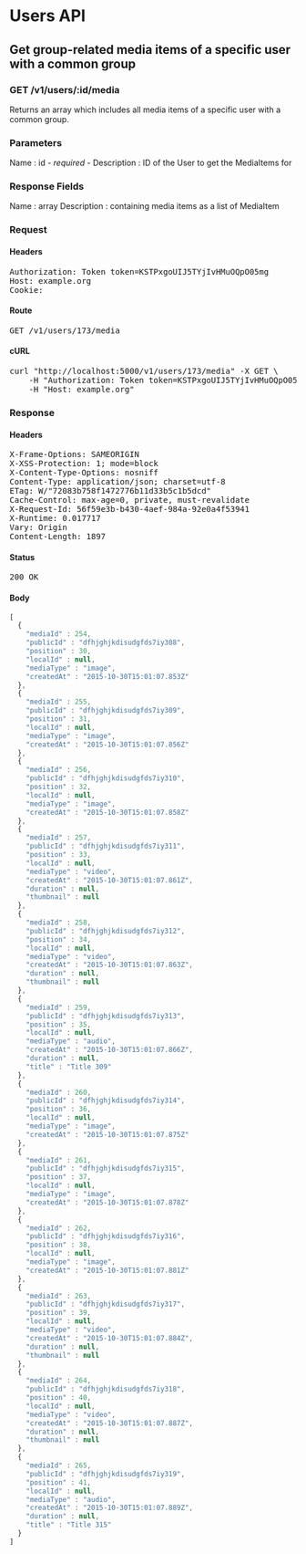 # Users API

## Get group-related media items of a specific user with a common group

### GET /v1/users/:id/media

Returns an array which includes all media items of a specific user with a common group.

### Parameters

Name : id *- required -*
Description : ID of the User to get the MediaItems for


### Response Fields

Name : array
Description : containing media items as a list of MediaItem

### Request

#### Headers

<pre>Authorization: Token token=KSTPxgoUIJ5TYjIvHMuOQpO05mg
Host: example.org
Cookie: </pre>

#### Route

<pre>GET /v1/users/173/media</pre>

#### cURL

<pre class="request">curl &quot;http://localhost:5000/v1/users/173/media&quot; -X GET \
	-H &quot;Authorization: Token token=KSTPxgoUIJ5TYjIvHMuOQpO05mg&quot; \
	-H &quot;Host: example.org&quot;</pre>

### Response

#### Headers

<pre>X-Frame-Options: SAMEORIGIN
X-XSS-Protection: 1; mode=block
X-Content-Type-Options: nosniff
Content-Type: application/json; charset=utf-8
ETag: W/&quot;72083b758f1472776b11d33b5c1b5dcd&quot;
Cache-Control: max-age=0, private, must-revalidate
X-Request-Id: 56f59e3b-b430-4aef-984a-92e0a4f53941
X-Runtime: 0.017717
Vary: Origin
Content-Length: 1897</pre>

#### Status

<pre>200 OK</pre>

#### Body

```javascript
[
  {
    "mediaId" : 254,
    "publicId" : "dfhjghjkdisudgfds7iy308",
    "position" : 30,
    "localId" : null,
    "mediaType" : "image",
    "createdAt" : "2015-10-30T15:01:07.853Z"
  },
  {
    "mediaId" : 255,
    "publicId" : "dfhjghjkdisudgfds7iy309",
    "position" : 31,
    "localId" : null,
    "mediaType" : "image",
    "createdAt" : "2015-10-30T15:01:07.856Z"
  },
  {
    "mediaId" : 256,
    "publicId" : "dfhjghjkdisudgfds7iy310",
    "position" : 32,
    "localId" : null,
    "mediaType" : "image",
    "createdAt" : "2015-10-30T15:01:07.858Z"
  },
  {
    "mediaId" : 257,
    "publicId" : "dfhjghjkdisudgfds7iy311",
    "position" : 33,
    "localId" : null,
    "mediaType" : "video",
    "createdAt" : "2015-10-30T15:01:07.861Z",
    "duration" : null,
    "thumbnail" : null
  },
  {
    "mediaId" : 258,
    "publicId" : "dfhjghjkdisudgfds7iy312",
    "position" : 34,
    "localId" : null,
    "mediaType" : "video",
    "createdAt" : "2015-10-30T15:01:07.863Z",
    "duration" : null,
    "thumbnail" : null
  },
  {
    "mediaId" : 259,
    "publicId" : "dfhjghjkdisudgfds7iy313",
    "position" : 35,
    "localId" : null,
    "mediaType" : "audio",
    "createdAt" : "2015-10-30T15:01:07.866Z",
    "duration" : null,
    "title" : "Title 309"
  },
  {
    "mediaId" : 260,
    "publicId" : "dfhjghjkdisudgfds7iy314",
    "position" : 36,
    "localId" : null,
    "mediaType" : "image",
    "createdAt" : "2015-10-30T15:01:07.875Z"
  },
  {
    "mediaId" : 261,
    "publicId" : "dfhjghjkdisudgfds7iy315",
    "position" : 37,
    "localId" : null,
    "mediaType" : "image",
    "createdAt" : "2015-10-30T15:01:07.878Z"
  },
  {
    "mediaId" : 262,
    "publicId" : "dfhjghjkdisudgfds7iy316",
    "position" : 38,
    "localId" : null,
    "mediaType" : "image",
    "createdAt" : "2015-10-30T15:01:07.881Z"
  },
  {
    "mediaId" : 263,
    "publicId" : "dfhjghjkdisudgfds7iy317",
    "position" : 39,
    "localId" : null,
    "mediaType" : "video",
    "createdAt" : "2015-10-30T15:01:07.884Z",
    "duration" : null,
    "thumbnail" : null
  },
  {
    "mediaId" : 264,
    "publicId" : "dfhjghjkdisudgfds7iy318",
    "position" : 40,
    "localId" : null,
    "mediaType" : "video",
    "createdAt" : "2015-10-30T15:01:07.887Z",
    "duration" : null,
    "thumbnail" : null
  },
  {
    "mediaId" : 265,
    "publicId" : "dfhjghjkdisudgfds7iy319",
    "position" : 41,
    "localId" : null,
    "mediaType" : "audio",
    "createdAt" : "2015-10-30T15:01:07.889Z",
    "duration" : null,
    "title" : "Title 315"
  }
]
```

